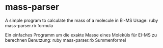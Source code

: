 # mass-parser
A simple program to calculate the mass of a molecule in EI-MS
Usage: ruby mass-parser.rb formula

Ein einfaches Programm um die exakte Masse eines Moleküls für EI-MS zu berechnen
Benutzung: ruby mass-parser.rb Summenformel
